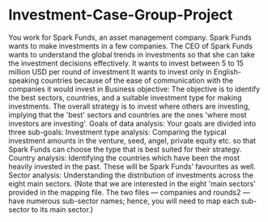 # Investment-Case-Group-Project
You work for Spark Funds, an asset management company. Spark Funds wants to make investments in a few companies. The CEO of Spark Funds wants to understand the global trends in investments so that she can take the investment decisions effectively.
It wants to invest between 5 to 15 million USD per round of investment
It wants to invest only in English-speaking countries because of the ease of communication with the companies it would invest in
Business objective: The objective is to identify the best sectors, countries, and a suitable investment type for making investments. The overall strategy is to invest where others are investing, implying that the 'best' sectors and countries are the ones 'where most investors are investing'. Goals of data analysis: Your goals are divided into three sub-goals: Investment type analysis: Comparing the typical investment amounts in the venture, seed, angel, private equity etc. so that Spark Funds can choose the type that is best suited for their strategy. Country analysis: Identifying the countries which have been the most heavily invested in the past. These will be Spark Funds’ favourites as well. Sector analysis: Understanding the distribution of investments across the eight main sectors. (Note that we are interested in the eight 'main sectors' provided in the mapping file. The two files — companies and rounds2 — have numerous sub-sector names; hence, you will need to map each sub-sector to its main sector.)
